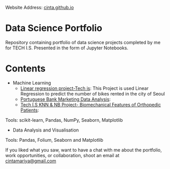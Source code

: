 Website Address: [cinta.github.io](https://cintamariyatomy.github.io/cinta.github.io/)

# Data Science Portfolio

Repository containing portfolio of data science projects completed by me for TECH I.S. Presented in the form of Jupyter Notebooks.

# Contents
* Machine Learning
   * [Linear regression project-Tech is](https://github.com/cintamariyatomy/cinta.github.io/blob/main/Linear%20regression%20project-Tech%20is.ipynb): This Project is used Linear Regression to predict the number of bikes rented in the city of Seoul
   * [Portuguese Bank Marketing Data Analysis](https://github.com/cintamariyatomy/cinta.github.io/blob/main/Tech%20I.S%20Assignment%20Portuguese%20Bank%20Marketing%20Data%20Analysis.ipynb):
   * [Tech I.S KNN & NB Project- Biomechanical Features of Orthopedic Patients](https://github.com/cintamariyatomy/cinta.github.io/blob/main/Tech%20I.S%20KNN%20%26%20NB%20Project-%20Biomechanical%20Features%20of%20Orthopedic%20Patients.ipynb):

Tools: scikit-learn, Pandas, NumPy, Seaborn, Matplotlib

* Data Analysis and Visualisation

Tools: Pandas, Folium, Seaborn and Matplotlib

If you liked what you saw, want to have a chat with me about the portfolio, work opportunities, or collaboration, shoot an email at cintamariya@gmail.com
